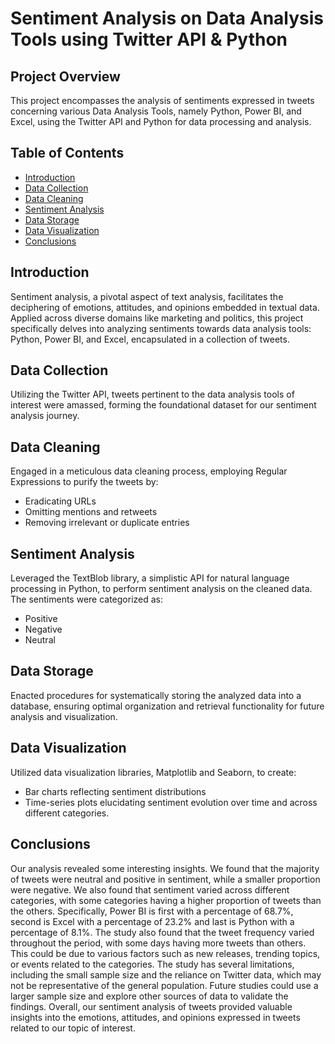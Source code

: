 # Sentiment Analysis on Data Analysis Tools using Twitter API & Python

## Project Overview

This project encompasses the analysis of sentiments expressed in tweets concerning various Data Analysis Tools, namely Python, Power BI, and Excel, using the Twitter API and Python for data processing and analysis.

## Table of Contents

- [Introduction](#introduction)
- [Data Collection](#data-collection)
- [Data Cleaning](#data-cleaning)
- [Sentiment Analysis](#sentiment-analysis)
- [Data Storage](#data-storage)
- [Data Visualization](#data-visualization)
- [Conclusions](#conclusions)

## Introduction

Sentiment analysis, a pivotal aspect of text analysis, facilitates the deciphering of emotions, attitudes, and opinions embedded in textual data. Applied across diverse domains like marketing and politics, this project specifically delves into analyzing sentiments towards data analysis tools: Python, Power BI, and Excel, encapsulated in a collection of tweets.

## Data Collection

Utilizing the Twitter API, tweets pertinent to the data analysis tools of interest were amassed, forming the foundational dataset for our sentiment analysis journey.

## Data Cleaning

Engaged in a meticulous data cleaning process, employing Regular Expressions to purify the tweets by:
- Eradicating URLs
- Omitting mentions and retweets
- Removing irrelevant or duplicate entries

## Sentiment Analysis

Leveraged the TextBlob library, a simplistic API for natural language processing in Python, to perform sentiment analysis on the cleaned data. The sentiments were categorized as:
- Positive
- Negative
- Neutral

## Data Storage

Enacted procedures for systematically storing the analyzed data into a database, ensuring optimal organization and retrieval functionality for future analysis and visualization.

## Data Visualization

Utilized data visualization libraries, Matplotlib and Seaborn, to create:
- Bar charts reflecting sentiment distributions
- Time-series plots elucidating sentiment evolution over time and across different categories.

## Conclusions

Our analysis revealed some interesting insights. We found that the majority of tweets were neutral and positive in sentiment, while a smaller proportion were negative. We also found that sentiment varied across different categories, with some categories having a higher proportion of tweets than the others. Specifically, Power BI is first with a percentage of 68.7%, second is Excel with a percentage of 23.2% and last is Python with a percentage of 8.1%.
The study also found that the tweet frequency varied throughout the period, with some days having more tweets than others. This could be due to various factors such as new releases, trending topics, or events related to the categories. The study has several limitations, including the small sample size and the reliance on Twitter data, which may not be representative of the general population. Future studies could use a larger sample size and explore other sources of data to validate the findings. Overall, our sentiment analysis of tweets provided valuable insights into the emotions, attitudes, and opinions expressed in tweets related to our topic of interest.



